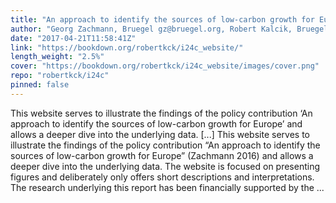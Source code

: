 ```yaml
---
title: "An approach to identify the sources of low-carbon growth for Europe"
author: "Georg Zachmann, Bruegel gz@bruegel.org, Robert Kalcik, Bruegel robert.kalcik@bruegel.org"
date: "2017-04-21T11:58:41Z"
link: "https://bookdown.org/robertkck/i24c_website/"
length_weight: "2.5%"
cover: "https://bookdown.org/robertkck/i24c_website/images/cover.png"
repo: "robertkck/i24c"
pinned: false
---
```


This website serves to illustrate the findings of the policy contribution ‘An approach to identify the sources of low-carbon growth for Europe’ and allows a deeper dive into the underlying data. [...] This website serves to illustrate the findings of the policy contribution “An approach to identify the sources of low-carbon growth for Europe” (Zachmann 2016) and allows a deeper dive into the underlying data. The website is focused on presenting figures and deliberately only offers short descriptions and interpretations. The research underlying this report has been financially supported by the  ...
